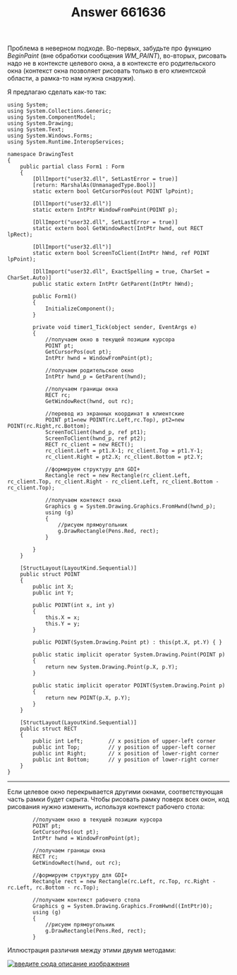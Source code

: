 ﻿---
title: "Answer 661636"
se.owner.user_id: 240512
se.owner.display_name: "MSDN.WhiteKnight"
se.owner.link: "https://ru.stackoverflow.com/users/240512/msdn-whiteknight"
se.answer_id: 661636
se.question_id: 661585
se.post_type: answer
se.score: 5
se.is_accepted: True
---
<p>Проблема в неверном подходе. Во-первых, забудьте про функцию <em>BeginPaint</em> (вне обработки сообщения <em>WM_PAINT</em>), во-вторых, рисовать надо не в контексте целевого окна, а в контексте его родительского окна (контекст окна позволяет рисовать только в его клиентской области, а рамка-то нам нужна снаружи).</p>

<p>Я предлагаю сделать как-то так:</p>

<pre><code>using System;
using System.Collections.Generic;
using System.ComponentModel;
using System.Drawing;
using System.Text;
using System.Windows.Forms;
using System.Runtime.InteropServices;

namespace DrawingTest
{
    public partial class Form1 : Form
    {
        [DllImport("user32.dll", SetLastError = true)]
        [return: MarshalAs(UnmanagedType.Bool)]
        static extern bool GetCursorPos(out POINT lpPoint);

        [DllImport("user32.dll")]
        static extern IntPtr WindowFromPoint(POINT p);                

        [DllImport("user32.dll", SetLastError = true)]
        static extern bool GetWindowRect(IntPtr hwnd, out RECT lpRect);

        [DllImport("user32.dll")]
        static extern bool ScreenToClient(IntPtr hWnd, ref POINT lpPoint);        

        [DllImport("user32.dll", ExactSpelling = true, CharSet = CharSet.Auto)]
        public static extern IntPtr GetParent(IntPtr hWnd);

        public Form1()
        {
            InitializeComponent();
        }

        private void timer1_Tick(object sender, EventArgs e)
        {
            //получаем окно в текущей позиции курсора  
            POINT pt;
            GetCursorPos(out pt);
            IntPtr hwnd = WindowFromPoint(pt);

            //получаем родительское окно
            IntPtr hwnd_p = GetParent(hwnd);

            //получаем границы окна   
            RECT rc;
            GetWindowRect(hwnd, out rc);

            //перевод из экранных координат в клиентские
            POINT pt1=new POINT(rc.Left,rc.Top), pt2=new POINT(rc.Right,rc.Bottom);
            ScreenToClient(hwnd_p, ref pt1);
            ScreenToClient(hwnd_p, ref pt2);
            RECT rc_client = new RECT();
            rc_client.Left = pt1.X-1; rc_client.Top = pt1.Y-1;
            rc_client.Right = pt2.X; rc_client.Bottom = pt2.Y;

            //формируем структуру для GDI+
            Rectangle rect = new Rectangle(rc_client.Left, rc_client.Top, rc_client.Right - rc_client.Left, rc_client.Bottom - rc_client.Top);

            //получаем контекст окна            
            Graphics g = System.Drawing.Graphics.FromHwnd(hwnd_p);
            using (g)
            {
                //рисуем прямоугольник
                g.DrawRectangle(Pens.Red, rect);
            }

        }
    }

    [StructLayout(LayoutKind.Sequential)]
    public struct POINT
    {
        public int X;
        public int Y;

        public POINT(int x, int y)
        {
            this.X = x;
            this.Y = y;
        }

        public POINT(System.Drawing.Point pt) : this(pt.X, pt.Y) { }

        public static implicit operator System.Drawing.Point(POINT p)
        {
            return new System.Drawing.Point(p.X, p.Y);
        }

        public static implicit operator POINT(System.Drawing.Point p)
        {
            return new POINT(p.X, p.Y);
        }
    }

    [StructLayout(LayoutKind.Sequential)]
    public struct RECT
    {
        public int Left;        // x position of upper-left corner
        public int Top;         // y position of upper-left corner
        public int Right;       // x position of lower-right corner
        public int Bottom;      // y position of lower-right corner
    }
}
</code></pre>

<hr>

<p>Если целевое окно перекрывается другими окнами, соответствующая часть рамки будет скрыта. Чтобы рисовать рамку поверх всех окон, код рисования нужно изменить, используя контекст рабочего стола:</p>

<pre><code>        //получаем окно в текущей позиции курсора  
        POINT pt;
        GetCursorPos(out pt);
        IntPtr hwnd = WindowFromPoint(pt);

        //получаем границы окна   
        RECT rc;
        GetWindowRect(hwnd, out rc);

        //формируем структуру для GDI+
        Rectangle rect = new Rectangle(rc.Left, rc.Top, rc.Right - rc.Left, rc.Bottom - rc.Top);

        //получаем контекст рабочего стола
        Graphics g = System.Drawing.Graphics.FromHwnd((IntPtr)0);
        using (g)
        {
            //рисуем прямоугольник
            g.DrawRectangle(Pens.Red, rect);
        }
</code></pre>

<p>Иллюстрация различия между этими двумя методами:</p>

<p><a href="https://i.stack.imgur.com/oWvhv.png" rel="nofollow noreferrer"><img src="https://i.stack.imgur.com/oWvhv.png" alt="введите сюда описание изображения"></a></p>
